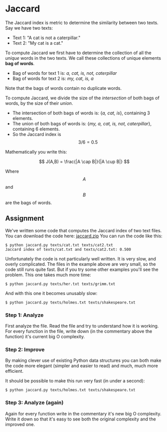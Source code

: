 # Jaccard

The Jaccard index is metric to determine the similarity between two texts. Say we have two texts:

- Text 1: "A cat is not a caterpillar."
- Text 2: "My cat is a cat."

To compute Jaccard we first have to determine the collection of all the *unique* words in the two texts. We call these collections of unique elements **bag of words**.

- Bag of words for text 1 is: *a, cat, is, not, caterpillar*
- Bag of words for text 2 is: *my, cat, is, a*

Note that the bags of words contain no duplicate words.

To compute Jaccard, we divide the size of the *intersection* of both bags of words, by the size of their *union*.

- The intersection of both bags of words is: {*a, cat, is*}, containing 3 elements.
- The union of both bags of words is: {*my, a, cat, is, not, caterpillar*}, containing 6 elements.
- So the Jaccard index is $$3/6=0.5$$

Mathematically you write this:

$$
J(A,B) = \frac{|A \cap B|}{|A \cup B|}
$$

Where $$A$$ and $$B$$ are the bags of words.

## Assignment

We've written some code that computes the Jaccard index of two text files. You can download the code here: [jaccard.zip](jaccard.zip)
You can run the code like this:

    $ python jaccard.py texts/cat.txt texts/cat2.txt
    Jaccard index of texts/cat.txt and texts/cat2.txt: 0.500

Unfortunately the code is not particularly well written. It is very slow, and overly complicated. The files in the example above are very small, so the code still runs quite fast. But if you try some other examples you'll see the problem. This one takes much more time:

    $ python jaccard.py texts/her.txt texts/grimm.txt

And with this one it becomes unusably slow:

    $ python jaccard.py texts/holmes.txt texts/shakespeare.txt

### Step 1: Analyze

First analyze the file. Read the file and try to understand how it is working. For every function in the file, write down (in the commentary above the function) it's current big O complexity.

### Step 2: Improve

By making clever use of existing Python data structures you can both make the code more elegant (simpler and easier to read) and much, much more efficient.

It should be possible to make this run very fast (in under a second):

    $ python jaccard.py texts/holmes.txt texts/shakespeare.txt

### Step 3: Analyze (again)

Again for every function write in the commentary it's new big O complexity. Write it down so that it's easy to see both the original complexity and the improved one.
